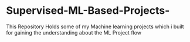 # Supervised-ML-Based-Projects-
This Repository Holds some of my Machine learning projects which i built for gaining the understanding about the ML Project flow
